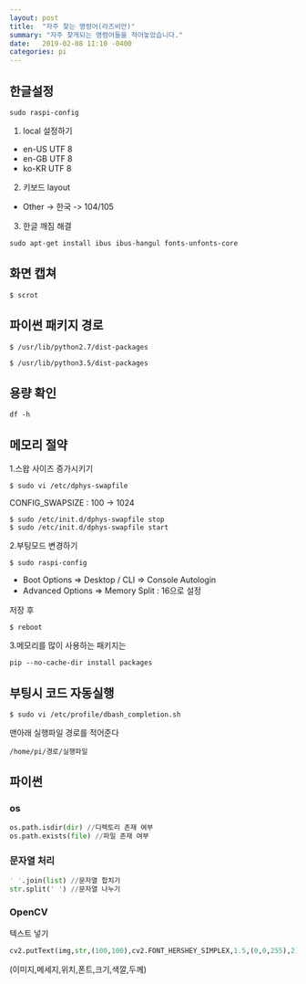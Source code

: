 ```yaml
---
layout: post
title:  "자주 찾는 명령어(라즈비안)"
summary: "자주 찾게되는 명령어들을 적어놓았습니다."
date:   2019-02-08 11:10 -0400
categories: pi
---
```


## 한글설정

```
sudo raspi-config
```

1. local 설정하기
- en-US UTF 8
- en-GB UTF 8
- ko-KR UTF 8

2. 키보드 layout
- Other -> 한국 -> 104/105


3. 한글 깨짐 해결
```
sudo apt-get install ibus ibus-hangul fonts-unfonts-core
```


## 화면 캡쳐

```
$ scrot
```


## 파이썬 패키지 경로

```
$ /usr/lib/python2.7/dist-packages
```

```
$ /usr/lib/python3.5/dist-packages
```

## 용량 확인

```
df -h
```

## 메모리 절약
1.스왑 사이즈 증가시키기

```
$ sudo vi /etc/dphys-swapfile
```

CONFIG_SWAPSIZE : 100 -> 1024

```
$ sudo /etc/init.d/dphys-swapfile stop
$ sudo /etc/init.d/dphys-swapfile start
```

2.부팅모드 변경하기

```
$ sudo raspi-config
```

- Boot Options => Desktop / CLI => Console Autologin
- Advanced Options => Memory Split : 16으로 설정

저장 후

```
$ reboot
```

3.메모리를 많이 사용하는 패키지는

```
pip --no-cache-dir install packages
```

## 부팅시 코드 자동실행

```
$ sudo vi /etc/profile/dbash_completion.sh
```

맨아래 실행파일 경로를 적어준다

```
/home/pi/경로/실행파일
```

## 파이썬
### os

```python
os.path.isdir(dir) //디렉토리 존재 여부
os.path.exists(file) //파일 존재 여부
```

### 문자열 처리

```python
' '.join(list) //문자열 합치기
str.split(' ') //문자열 나누기
```

### OpenCV
텍스트 넣기
```python
cv2.putText(img,str,(100,100),cv2.FONT_HERSHEY_SIMPLEX,1.5,(0,0,255),2)
```
(이미지,메세지,위치,폰트,크기,색깔,두께)

